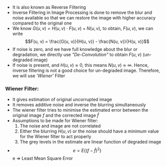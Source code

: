 - It is also known as Reverse Filtering
- Inverse Filtering in Image Processing is done to remove the blur and noise available so that we can restore the image with higher accuracy compared to the original one
- We know $G(u, v) = H(u, v) \cdot F(u, v) + N(u, v)$, to obtain, $F(u, v)$, we can write $$F(u, v) = \frac{G(u, v)}{H(u, v)} - \frac{N(u, v)}{H(u, v)}$$
- If noise is zero, and we have full knowledge about the blur or degradation, we directly use *"De-Convolution"* to obtain $F(u, v)$ (un-degraded image)
- If noise is present, and $H(u, v) \approx 0$, this means $N(u, v) \approx \infty$. Hence, inverse filtering is not a good choice for un-degraded image. Therefore, we will use *'Wiener'* Filter

### Wiener Filter:
- It gives estimation of original uncorrupted image
- It removes additive noise and inverse the blurring simultaneously
- The wiener filter tries to minimise the estimated error between the original image *f* and the corrected image $\hat f$
- Assumptions to be made for Wiener filter:
	1. The noise and image are not correlated
	2. Either the blurring $H(u, v)$ or the noise should have a minimum value for the Wiener filter to act properly
	3. The grey levels in the estimate are linear function of degraded image
- $$e = E\{(f - \hat f)^2\}$$ e => Least Mean Square Error
